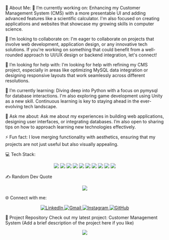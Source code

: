 💫 About Me:
🔭 I’m currently working on:
Enhancing my Customer Management System (CMS) with a more presentable UI and adding advanced features like a scientific calculator. I'm also focused on creating applications and websites that showcase my growing skills in computer science.

👯 I’m looking to collaborate on:
I'm eager to collaborate on projects that involve web development, application design, or any innovative tech solutions. If you're working on something that could benefit from a well-rounded approach to UI/UX design or backend integration, let's connect!

🤝 I’m looking for help with:
I'm looking for help with refining my CMS project, especially in areas like optimizing MySQL data integration or designing responsive layouts that work seamlessly across different resolutions.

🌱 I’m currently learning:
Diving deep into Python with a focus on pymysql for database interactions. I'm also exploring game development using Unity as a new skill. Continuous learning is key to staying ahead in the ever-evolving tech landscape.

💬 Ask me about:
Ask me about my experiences in building web applications, designing user interfaces, or integrating databases. I’m also open to sharing tips on how to approach learning new technologies effectively.

⚡ Fun fact:
I love merging functionality with aesthetics, ensuring that my projects are not just useful but also visually appealing.

💻 Tech Stack:
<p align="center">
  <img src="https://img.shields.io/badge/html5-%23E34F26.svg?style=for-the-badge&logo=html5&logoColor=white"/>
  <img src="https://img.shields.io/badge/css3-%231572B6.svg?style=for-the-badge&logo=css3&logoColor=white"/>
  <img src="https://img.shields.io/badge/markdown-%23000000.svg?style=for-the-badge&logo=markdown&logoColor=white"/>
  <img src="https://img.shields.io/badge/php-%23777BB4.svg?style=for-the-badge&logo=php&logoColor=white"/>
  <img src="https://img.shields.io/badge/python-3670A0?style=for-the-badge&logo=python&logoColor=ffdd54"/>
  <img src="https://img.shields.io/badge/django-%23092E20.svg?style=for-the-badge&logo=django&logoColor=white"/>
  <img src="https://img.shields.io/badge/unity-%23000000.svg?style=for-the-badge&logo=unity&logoColor=white"/>
  <img src="https://img.shields.io/badge/pycharm-000000.svg?style=for-the-badge&logo=pycharm&logoColor=white"/>
  <img src="https://img.shields.io/badge/mysql-4479A1.svg?style=for-the-badge&logo=mysql&logoColor=white"/>
  <img src="https://img.shields.io/badge/github-%23121011.svg?style=for-the-badge&logo=github&logoColor=white"/>
</p>
✍️ Random Dev Quote
<p align="center">
  <img src="https://quotes-github-readme.vercel.app/api?type=horizontal&theme=radical"/>
</p>
🌐 Connect with me:
<p align="center">
  <a href="https://www.linkedin.com/in/aditya-pilania-7861851aa" target="_blank">
    <img src="https://img.shields.io/badge/LinkedIn-%230077B5.svg?style=for-the-badge&logo=linkedin&logoColor=white" alt="LinkedIn"/>
  </a>
  <a href="mailto:adityapilaniaoffic@gmail.com" target="_blank">
    <img src="https://img.shields.io/badge/Gmail-D14836?style=for-the-badge&logo=gmail&logoColor=white" alt="Gmail"/>
  </a>
  <a href="https://www.instagram.com/adityapilania24" target="_blank">
    <img src="https://img.shields.io/badge/Instagram-%23E4405F.svg?style=for-the-badge&logo=instagram&logoColor=white" alt="Instagram"/>
  </a>
  <a href="https://github.com/aditya-pilania" target="_blank">
    <img src="https://img.shields.io/badge/GitHub-%23121011.svg?style=for-the-badge&logo=github&logoColor=white" alt="GitHub"/>
  </a>
</p>
📝 Project Repository
Check out my latest project: Customer Management System
(Add a brief description of the project here if you like)

<p align="center">
  <a href="https://visitcount.itsvg.in">
    <img src="https://visitcount.itsvg.in/api?id=Aditya%20Pilania&icon=0&color=0"/>
  </a>
</p>

